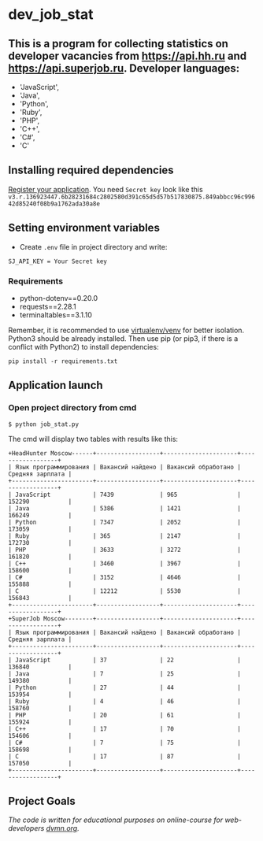 # dev_job_stat

## This is a program for collecting statistics on developer vacancies from https://api.hh.ru and https://api.superjob.ru. Developer languages:
- 'JavaScript',
- 'Java',
- 'Python',
- 'Ruby',
- 'PHP',
- 'C++',
- 'C#',
- 'C'

## Installing required dependencies
[Register your application](https://api.superjob.ru/register/). You need `Secret key` look like this `	v3.r.136923447.6b28231684c2802580d391c65d5d57b517830875.849abbcc96c99642d85240f08b9a1762ada30a8e`

## Setting environment variables
* Create `.env` file in project directory and write:
```
SJ_API_KEY = Your Secret key
```		

### Requirements
* python-dotenv==0.20.0
* requests==2.28.1
* terminaltables==3.1.10

Remember, it is recommended to use [virtualenv/venv](https://docs.python.org/3/library/venv.html) for better isolation.
Python3 should be already installed. Then use pip (or pip3, if there is a conflict with Python2) to install dependencies:
```
pip install -r requirements.txt
```		

## Application launch

### Open project directory from cmd
``` 
$ python job_stat.py
```

The cmd will display two tables with results like this:
```
+HeadHunter Moscow------+------------------+---------------------+------------------+
| Язык программирования | Вакансий найдено | Вакансий обработано | Средняя зарплата |
+-----------------------+------------------+---------------------+------------------+
| JavaScript            | 7439             | 965                 | 152290           |
| Java                  | 5386             | 1421                | 166249           |
| Python                | 7347             | 2052                | 173059           |
| Ruby                  | 365              | 2147                | 172730           |
| PHP                   | 3633             | 3272                | 161820           |
| C++                   | 3460             | 3967                | 158600           |
| C#                    | 3152             | 4646                | 155888           |
| C                     | 12212            | 5530                | 156843           |
+-----------------------+------------------+---------------------+------------------+
+SuperJob Moscow--------+------------------+---------------------+------------------+
| Язык программирования | Вакансий найдено | Вакансий обработано | Средняя зарплата |
+-----------------------+------------------+---------------------+------------------+
| JavaScript            | 37               | 22                  | 136840           |
| Java                  | 7                | 25                  | 149380           |
| Python                | 27               | 44                  | 153954           |
| Ruby                  | 4                | 46                  | 158760           |
| PHP                   | 20               | 61                  | 155924           |
| C++                   | 17               | 70                  | 154606           |
| C#                    | 7                | 75                  | 158698           |
| C                     | 17               | 87                  | 157050           |
+-----------------------+------------------+---------------------+------------------+
```

## Project Goals
*The code is written for educational purposes on online-course for web-developers [dvmn.org](https://dvmn.org/).*
